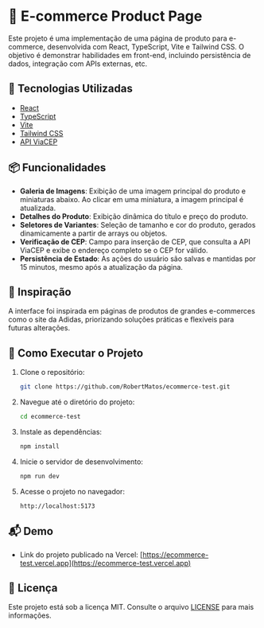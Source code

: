 # 🛒 E-commerce Product Page

Este projeto é uma implementação de uma página de produto para e-commerce, desenvolvida com React, TypeScript, Vite e Tailwind CSS. O objetivo é demonstrar habilidades em front-end, incluindo persistência de dados, integração com APIs externas, etc.

## 🚀 Tecnologias Utilizadas

- [React](https://reactjs.org/)
- [TypeScript](https://www.typescriptlang.org/)
- [Vite](https://vitejs.dev/)
- [Tailwind CSS](https://tailwindcss.com/)
- [API ViaCEP](https://viacep.com.br/)

## 📦 Funcionalidades

- **Galeria de Imagens**: Exibição de uma imagem principal do produto e miniaturas abaixo. Ao clicar em uma miniatura, a imagem principal é atualizada.
- **Detalhes do Produto**: Exibição dinâmica do título e preço do produto.
- **Seletores de Variantes**: Seleção de tamanho e cor do produto, gerados dinamicamente a partir de arrays ou objetos.
- **Verificação de CEP**: Campo para inserção de CEP, que consulta a API ViaCEP e exibe o endereço completo se o CEP for válido.
- **Persistência de Estado**: As ações do usuário são salvas e mantidas por 15 minutos, mesmo após a atualização da página.

## 📸 Inspiração

A interface foi inspirada em páginas de produtos de grandes e-commerces como o site da Adidas, priorizando soluções práticas e flexíveis para futuras alterações.

## 🧪 Como Executar o Projeto

1. Clone o repositório:

   ```bash
   git clone https://github.com/RobertMatos/ecommerce-test.git
   ```

2. Navegue até o diretório do projeto:

   ```bash
   cd ecommerce-test
   ```

3. Instale as dependências:

   ```bash
   npm install
   ```

4. Inicie o servidor de desenvolvimento:

   ```bash
   npm run dev
   ```

5. Acesse o projeto no navegador:

   ```
   http://localhost:5173
   ```

## 📬 Demo

- Link do projeto publicado na Vercel: [https://ecommerce-test.vercel.app](https://ecommerce-test.vercel.app)

## 📄 Licença

Este projeto está sob a licença MIT. Consulte o arquivo [LICENSE](LICENSE) para mais informações.
